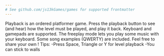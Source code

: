 ```yaml
---
# See github.com/js13kGames/games for supported frontmatter
---
```

Playback is an ordered platformer game.
Press the playback button to see (and hear) how the level must be played, and play it back.
Keyboard and gamepads are supported.
The freeplay mode lets you play some music with your keyboard. Some song examples (QWERTY) are included. Feel free to share your own !
Tips:
-Press Space, Triangle or Y for level playback
-You can stick to walls